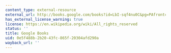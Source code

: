 ```yaml
---
content_type: external-resource
external_url: http://books.google.com/books?id=LbI-sqf4nu0C&pg=PAfrontcover
has_external_license_warning: true
license: https://en.wikipedia.org/wiki/All_rights_reserved
status: ''
title: Google Books
uid: 0e5f488b-2b20-43fc-865f-20304afd290a
wayback_url: ''
---
```

